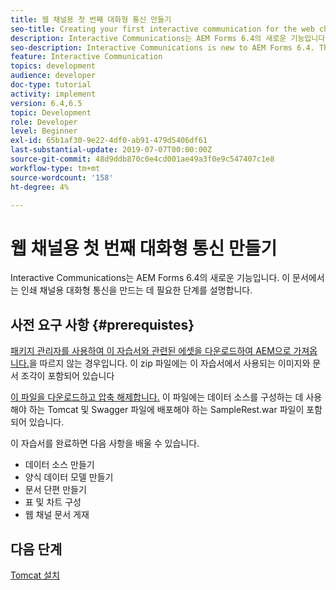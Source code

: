 ```yaml
---
title: 웹 채널용 첫 번째 대화형 통신 만들기
seo-title: Creating your first interactive communication for the web channel
description: Interactive Communications는 AEM Forms 6.4의 새로운 기능입니다. 이 문서에서는 웹 채널용 대화형 통신을 만드는 데 필요한 단계를 설명합니다.
seo-description: Interactive Communications is new to AEM Forms 6.4. This document will walk you through the steps needed to create an interactive communication for the web channel.
feature: Interactive Communication
topics: development
audience: developer
doc-type: tutorial
activity: implement
version: 6.4,6.5
topic: Development
role: Developer
level: Beginner
exl-id: 65b1af30-9e22-4df0-ab91-479d5406df61
last-substantial-update: 2019-07-07T00:00:00Z
source-git-commit: 48d9ddb870c0e4cd001ae49a3f0e9c547407c1e8
workflow-type: tm+mt
source-wordcount: '158'
ht-degree: 4%

---
```


# 웹 채널용 첫 번째 대화형 통신 만들기

Interactive Communications는 AEM Forms 6.4의 새로운 기능입니다. 이 문서에서는 인쇄 채널용 대화형 통신을 만드는 데 필요한 단계를 설명합니다.

## 사전 요구 사항 {#prerequistes}

[패키지 관리자를 사용하여 이 자습서와 관련된 에셋을 다운로드하여 AEM으로 가져옵니다.](assets/gettingstartedassets.zip)을 따르지 않는 경우입니다. 이 zip 파일에는 이 자습서에서 사용되는 이미지와 문서 조각이 포함되어 있습니다

[이 파일을 다운로드하고 압축 해제합니다.](assets/warfileandswaggerfile.zip) 이 파일에는 데이터 소스를 구성하는 데 사용해야 하는 Tomcat 및 Swagger 파일에 배포해야 하는 SampleRest.war 파일이 포함되어 있습니다.

이 자습서를 완료하면 다음 사항을 배울 수 있습니다.

* 데이터 소스 만들기
* 양식 데이터 모델 만들기
* 문서 단편 만들기
* 표 및 차트 구성
* 웹 채널 문서 게재

## 다음 단계

[Tomcat 설치](./partone.md)

